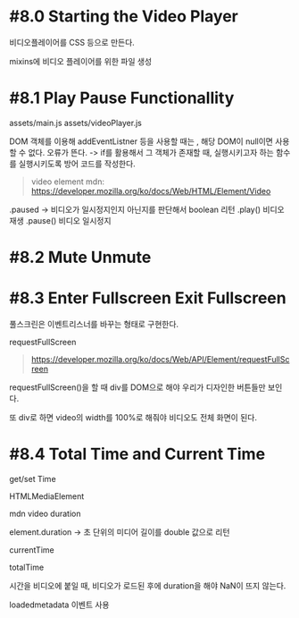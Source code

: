 # #8.0 Starting the Video Player

비디오플레이어를 CSS 등으로 만든다.

mixins에 비디오 플레이어를 위한 파일 생성

# #8.1 Play Pause Functionallity

assets/main.js
assets/videoPlayer.js


DOM 객체를 이용해 addEventListner 등을 사용할 때는 , 해당 DOM이 null이면 사용할 수 없다. 오류가 뜬다. -> if를 활용해서 그 객체가 존재할 때, 실행시키고자 하는 함수를 실행시키도록 방어 코드를 작성한다.

> video element mdn: https://developer.mozilla.org/ko/docs/Web/HTML/Element/Video

.paused -> 비디오가 일시정지인지 아닌지를 판단해서 boolean 리턴
.play() 비디오 재생
.pause() 비디오 일시정지

# #8.2 Mute Unmute


# #8.3 Enter Fullscreen Exit Fullscreen

풀스크린은 이벤트리스너를 바꾸는 형태로 구현한다.

requestFullScreen

> https://developer.mozilla.org/ko/docs/Web/API/Element/requestFullScreen

requestFullScreen()을 할 때 div를 DOM으로 해야 우리가 디자인한 버튼들만 보인다.

또 div로 하면 video의 width를 100%로 해줘야 비디오도 전체 화면이 된다.

# #8.4 Total Time and Current Time

get/set Time

HTMLMediaElement

mdn video duration

element.duration -> 초 단위의 미디어 길이를 double 값으로 리턴

currentTime

totalTime

시간을 비디오에 붙일 때, 비디오가 로드된 후에 duration을 해야 NaN이 뜨지 않는다. 

loadedmetadata 이벤트 사용


